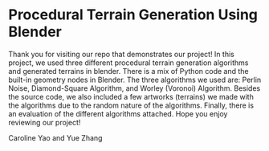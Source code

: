# Procedural Terrain Generation Using Blender

Thank you for visiting our repo that demonstrates our project! In this project, we used three different procedural terrain generation algorithms and generated terrains in blender. There is a mix of Python code and the built-in geometry nodes in Blender. The three algorithms we used are: Perlin Noise, Diamond-Square Algorithm, and Worley (Voronoi) Algorithm. Besides the source code, we also included a few artworks (terrains) we made with the algorithms due to the random nature of the algorithms. Finally, there is an evaluation of the different algorithms attached. Hope you enjoy reviewing our project!

Caroline Yao and Yue Zhang
